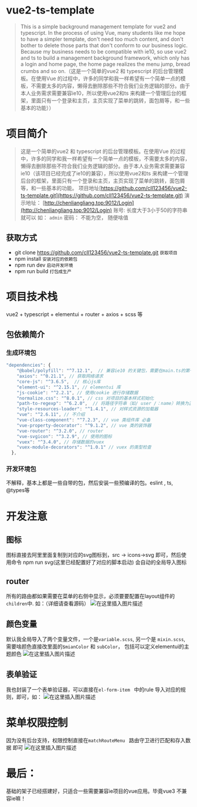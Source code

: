 # vue2-ts-template 

> This is a simple background management template for vue2 and typescript. In the process of using Vue, many students like me hope to have a simpler template, don't need too much content, and don't bother to delete those parts that don't conform to our business logic. Because my business needs to be compatible with ie10, so use vue2 and ts to build a management background framework, which only has a login and home page, the home page realizes the menu jump, bread crumbs and so on.（这是一个简单的vue2 和 typescript 的后台管理模板。在使用Vue 的过程中，许多的同学和我一样希望有一个简单一点的模板，不需要太多的内容，懒得去删除那些不符合我们业务逻辑的部分。由于本人业务需求需要兼容ie10，所以使用vue2和ts 来构建一个管理后台的框架，里面只有一个登录和主页，主页实现了菜单的跳转，面包屑等，和一些基本的功能））
> 
# 项目简介

> 这是一个简单的vue2 和 typescript 的后台管理模板。在使用Vue 的过程中，许多的同学和我一样希望有一个简单一点的模板，不需要太多的内容，懒得去删除那些不符合我们业务逻辑的部分。由于本人业务需求需要兼容ie10（该项目已经完成了ie10的兼容），所以使用vue2和ts 来构建一个管理后台的框架，里面只有一个登录和主页，主页实现了菜单的跳转，面包屑等，和一些基本的功能。
> 项目地址[https://github.com/cll123456/vue2-ts-template.git](https://github.com/cll123456/vue2-ts-template.git)
> 演示地址： [http://chenliangliang.top:9012/Login](http://chenliangliang.top:9012/Login)
> 账号: 长度大于3小于50的字符串就可以  如： `admin`
> 密码： 不能为空， 随便啥值

## 获取方式
- git clone https://github.com/cll123456/vue2-ts-template.git `获取项目`
- npm install `安装对应的依赖包`
- npm run dev `启动开发环境`
- npm run build `打包成生产`

# 项目技术栈
vue2 + typescript + elementui + router + axios + scss 等

 ## 包依赖简介
### 生成环境包

```javascript
"dependencies": {
    "@babel/polyfill": "^7.12.1",  // 兼容ie10 的关键包，需要在main.ts的第一行导入哦
    "axios": "^0.21.1", // 获取网络请求
    "core-js": "^3.6.5",  // 核心js库
    "element-ui": "^2.15.1", // elementui 库
    "js-cookie": "^2.2.1", // 使用cookie 进行存储数据
    "normalize.css": "^8.0.1", // css 对项目的基本样式初始化
    "path-to-regexp": "^6.2.0",  // 将路径字符串（如/ user /：name）转换为正则表达式，匹配路由
    "style-resources-loader": "^1.4.1", // 对样式资源的加载器
    "vue": "^2.6.11", // 不介绍
    "vue-class-component": "^7.2.3", // vue 类组件库 必备
    "vue-property-decorator": "^9.1.2", // vue 类的装饰器
    "vue-router": "^3.2.0", // router
    "vue-svgicon": "^3.2.9", // 使用的图标
    "vuex": "^3.4.0", // 存储数据的vuex
    "vuex-module-decorators": "^1.0.1" // vuex 的类型检查
  },
```
### 开发环境包
不解释，基本上都是一些自带的包，然后安装一些预编译的包。eslint , ts, @types等

# 开发注意
## 图标
图标直接去阿里里面复制到对应的svg图标到，src -> icons->svg 即可，然后使用命令 npm run svg(这里已经配置好了对应的脚本启动) 会自动的全局导入图标


## router
 所有的路由都如果需要在菜单的右侧中显示，必须要要配置在layout组件的`children`中.
 如：（详细请查看源码）
 ![在这里插入图片描述](https://img-blog.csdnimg.cn/20210310125655718.png?x-oss-process=image/watermark,type_ZmFuZ3poZW5naGVpdGk,shadow_10,text_aHR0cHM6Ly9ibG9nLmNzZG4ubmV0L3FxXzQxNDk5Nzgy,size_16,color_FFFFFF,t_70)
## 颜色变量
默认我全局导入了两个变量文件，一个是`variable.scss`, 另一个是 `mixin.scss`, 需要啥颜色直接改里面的`$mianColor` 和 `subColor`， 包括可以定义elementui的主题颜色
![在这里插入图片描述](https://img-blog.csdnimg.cn/20210310125831826.png?x-oss-process=image/watermark,type_ZmFuZ3poZW5naGVpdGk,shadow_10,text_aHR0cHM6Ly9ibG9nLmNzZG4ubmV0L3FxXzQxNDk5Nzgy,size_16,color_FFFFFF,t_70)
## 表单验证
我也封装了一个表单验证器，可以直接在`el-form-item ` 中的rule 导入对应的规则，即可，如：
![在这里插入图片描述](https://img-blog.csdnimg.cn/20210310130045604.png)
# 菜单权限控制
因为没有后台支持，权限控制直接在`matchRouteMenu ` 路由守卫进行匹配和存入数据 即可
![在这里插入图片描述](https://img-blog.csdnimg.cn/20210310130138102.png?x-oss-process=image/watermark,type_ZmFuZ3poZW5naGVpdGk,shadow_10,text_aHR0cHM6Ly9ibG9nLmNzZG4ubmV0L3FxXzQxNDk5Nzgy,size_16,color_FFFFFF,t_70)
# 最后：
基础的架子已经搭建好，只适合一些需要兼容ie项目的vue应用。毕竟vue3 不兼容ie嘛！
